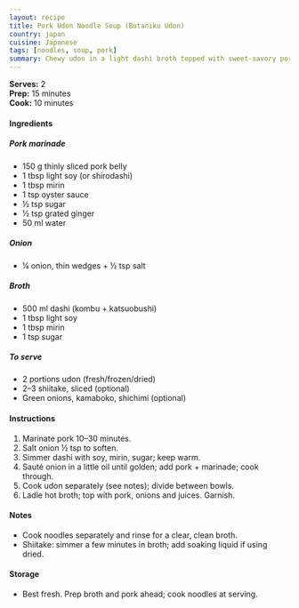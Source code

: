 ```yaml
---
layout: recipe
title: Pork Udon Noodle Soup (Butaniku Udon)
country: japan
cuisine: Japanese
tags: [noodles, soup, pork]
summary: Chewy udon in a light dashi broth topped with sweet‑savory pork and onions.
---
```

<div class="recipe-meta">
  <strong>Serves:</strong> 2<br>
  <strong>Prep:</strong> 15 minutes<br>
  <strong>Cook:</strong> 10 minutes<br>
</div>

<h4>Ingredients</h4>
<h5>Pork marinade</h5>
<ul>
<li>150 g thinly sliced pork belly</li>
<li>1 tbsp light soy (or shirodashi)</li>
<li>1 tbsp mirin</li>
<li>1 tsp oyster sauce</li>
<li>½ tsp sugar</li>
<li>½ tsp grated ginger</li>
<li>50 ml water</li>
</ul>
<h5>Onion</h5>
<ul><li>¼ onion, thin wedges + ½ tsp salt</li></ul>
<h5>Broth</h5>
<ul>
<li>500 ml dashi (kombu + katsuobushi)</li>
<li>1 tbsp light soy</li>
<li>1 tbsp mirin</li>
<li>1 tsp sugar</li>
</ul>
<h5>To serve</h5>
<ul>
<li>2 portions udon (fresh/frozen/dried)</li>
<li>2–3 shiitake, sliced (optional)</li>
<li>Green onions, kamaboko, shichimi (optional)</li>
</ul>

<h4>Instructions</h4>
<ol>
<li>Marinate pork 10–30 minutes.</li>
<li>Salt onion ½ tsp to soften.</li>
<li>Simmer dashi with soy, mirin, sugar; keep warm.</li>
<li>Sauté onion in a little oil until golden; add pork + marinade; cook through.</li>
<li>Cook udon separately (see notes); divide between bowls.</li>
<li>Ladle hot broth; top with pork, onions and juices. Garnish.</li>
</ol>

<h4>Notes</h4>
<ul>
<li>Cook noodles separately and rinse for a clear, clean broth.</li>
<li>Shiitake: simmer a few minutes in broth; add soaking liquid if using dried.</li>
</ul>

<h4>Storage</h4>
<ul>
<li>Best fresh. Prep broth and pork ahead; cook noodles at serving.</li>
</ul>
